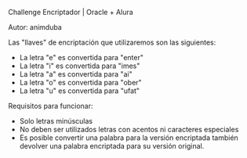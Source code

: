 Challenge Encriptador | Oracle + Alura

Autor: animduba

Las "llaves" de encriptación que utilizaremos son las siguientes:

- La letra "e" es convertida para "enter"
- La letra "i" es convertida para "imes"
- La letra "a" es convertida para "ai"
- La letra "o" es convertida para "ober"
- La letra "u" es convertida para "ufat"

Requisitos para funcionar:

- Solo  letras minúsculas
- No deben ser utilizados letras con acentos ni caracteres especiales
- Es posible convertir una palabra para la versión encriptada también devolver una palabra encriptada para su versión original.
